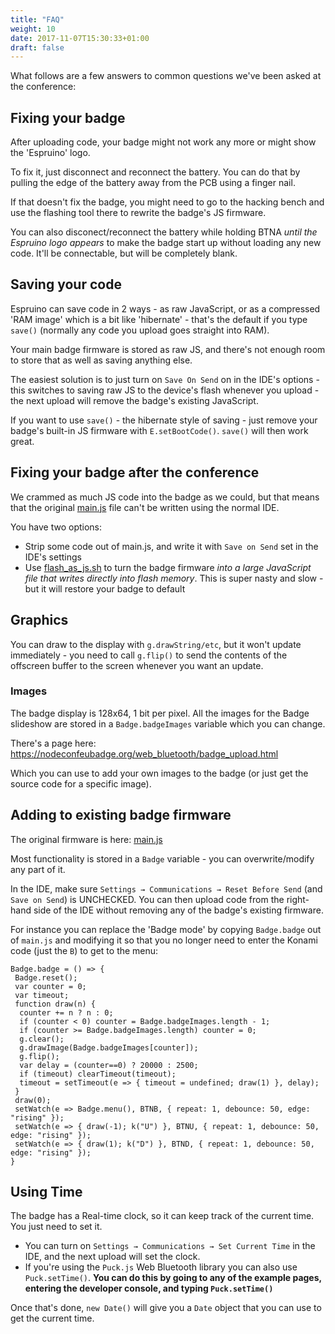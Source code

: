 ```yaml
---
title: "FAQ"
weight: 10
date: 2017-11-07T15:30:33+01:00
draft: false
---
```


What follows are a few answers to common questions we've been asked at the conference:

## Fixing your badge

After uploading code, your badge might not work any more or might show the 'Espruino' logo.

To fix it, just disconnect and reconnect the battery. You can do that by pulling the edge of the battery away from the PCB using a finger nail.

If that doesn't fix the badge, you might need to go to the hacking bench and use the flashing tool there to rewrite the badge's JS firmware.

You can also disconect/reconnect the battery while holding BTNA *until the Espruino logo appears* to make the badge start up without loading any new code. It'll be connectable, but will be completely blank. 


## Saving your code

Espruino can save code in 2 ways - as raw JavaScript, or as a compressed 'RAM image' which is a bit like 'hibernate' - that's the default if you type `save()` (normally any code you upload goes straight into RAM).

Your main badge firmware is stored as raw JS, and there's not enough room to store that as well as saving anything else.

The easiest solution is to just turn on `Save On Send` on in the IDE's options - this switches to saving raw JS to the device's flash whenever you upload - the next upload will remove the badge's existing JavaScript.

If you want to use `save()` - the hibernate style of saving - just remove your badge's built-in JS firmware with `E.setBootCode()`. `save()` will then work great.
 

## Fixing your badge after the conference

We crammed as much JS code into the badge as we could, but that means that the original [main.js](https://github.com/nearform/nceubadge/blob/master/flasher/main.js) file can't be written using the normal IDE.

You have two options:

* Strip some code out of main.js, and write it with `Save on Send` set in the IDE's settings
* Use [flash_as_js.sh](https://github.com/nearform/nceubadge/blob/master/flasher/flash_as_js.sh) to turn the  badge firmware *into a large JavaScript file that writes directly into flash memory*. This is super nasty and slow - but it will restore your badge to default


## Graphics

You can draw to the display with `g.drawString/etc`, but it won't update immediately - you need to call `g.flip()` to send the contents of the offscreen buffer to the screen whenever you want an update.

### Images

The badge display is 128x64, 1 bit per pixel. All the images for the Badge slideshow are stored in a `Badge.badgeImages` variable which you can change.

There's a page here: https://nodeconfeubadge.org/web_bluetooth/badge_upload.html

Which you can use to add your own images to the badge (or just get the source code for a specific image).


## Adding to existing badge firmware

The original firmware is here: [main.js](https://github.com/nearform/nceubadge/blob/master/flasher/main.js)

Most functionality is stored in a `Badge` variable - you can overwrite/modify any part of it.

In the IDE, make sure `Settings → Communications → Reset Before Send` (and `Save on Send`) is UNCHECKED. You can then upload code from the right-hand side of the IDE without removing any of the badge's existing firmware.

For instance you can replace the 'Badge mode' by copying `Badge.badge` out of `main.js` and modifying it so that you no longer need to enter the Konami code (just the `B`) to get to the menu:

```
Badge.badge = () => {
 Badge.reset();
 var counter = 0;
 var timeout;
 function draw(n) {
  counter += n ? n : 0;
  if (counter < 0) counter = Badge.badgeImages.length - 1;
  if (counter >= Badge.badgeImages.length) counter = 0;
  g.clear();
  g.drawImage(Badge.badgeImages[counter]);
  g.flip();
  var delay = (counter==0) ? 20000 : 2500;
  if (timeout) clearTimeout(timeout);  
  timeout = setTimeout(e => { timeout = undefined; draw(1) }, delay);
 }
 draw(0);
 setWatch(e => Badge.menu(), BTNB, { repeat: 1, debounce: 50, edge: "rising" });
 setWatch(e => { draw(-1); k("U") }, BTNU, { repeat: 1, debounce: 50, edge: "rising" });
 setWatch(e => { draw(1); k("D") }, BTND, { repeat: 1, debounce: 50, edge: "rising" });
}
```

## Using Time

The badge has a Real-time clock, so it can keep track of the current time. You just need to set it.

* You can turn on `Settings → Communications → Set Current Time` in the IDE, and the next upload will set the clock.
* If you're using the `Puck.js` Web Bluetooth library you can also use `Puck.setTime()`. **You can do this by going to any of the example pages, entering the developer console, and typing `Puck.setTime()`**

Once that's done, `new Date()` will give you a `Date` object that you can use to get the current time. 


